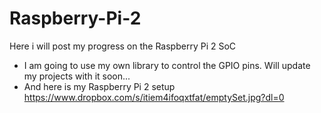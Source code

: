 # Raspberry-Pi-2
Here i will post my progress on the Raspberry Pi 2 SoC

* I am going to use my own library to control the GPIO pins. Will update my projects with it soon...
* And here is my Raspberry Pi 2 setup https://www.dropbox.com/s/itiem4ifoqxtfat/emptySet.jpg?dl=0 

